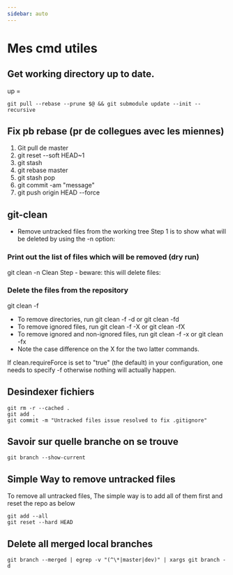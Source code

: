 ```yaml
---
sidebar: auto
---
```

# Mes cmd utiles

## Get working directory up to date.
up = 
````
git pull --rebase --prune $@ && git submodule update --init --recursive
````

## Fix pb rebase (pr de collegues avec les miennes)
1. Git pull de master
1. git reset --soft HEAD~1
1. git stash
1. git rebase master
1. git stash pop
1. git commit -am "message"
1. git push origin HEAD --force

## git-clean 
- Remove untracked files from the working tree
Step 1 is to show what will be deleted by using the -n option:

### Print out the list of files which will be removed (dry run)
git clean -n
Clean Step - beware: this will delete files:

### Delete the files from the repository
git clean -f

- To remove directories, run git clean -f -d or git clean -fd
- To remove ignored files, run git clean -f -X or git clean -fX
- To remove ignored and non-ignored files, run git clean -f -x or git clean -fx
- Note the case difference on the X for the two latter commands.

If clean.requireForce is set to "true" (the default) in your configuration, one needs to specify -f otherwise nothing will actually happen.

## Desindexer fichiers 

```
git rm -r --cached .
git add .
git commit -m "Untracked files issue resolved to fix .gitignore"
```
## Savoir sur quelle branche on se trouve

```
git branch --show-current
```

## Simple Way to remove untracked files

To remove all untracked files, The simple way is to add all of them first and reset the repo as below
```
git add --all
git reset --hard HEAD
```

## Delete all merged local branches

````
git branch --merged | egrep -v "(^\*|master|dev)" | xargs git branch -d
````